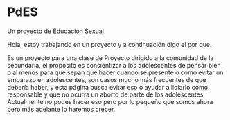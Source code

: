 # PdES
Un proyecto de Educación Sexual

Hola, estoy trabajando en un proyecto y a continuación digo el por que.

Es un proyecto para una clase de Proyecto dirigido a la comunidad de la secundaria, el propósito es consientizar a los adolescentes de pensar bien o al menos para que sepan que hacer cuando se presente o como evitar un embarazo en adolescentes, son casos mucho más frecuentes de que debería haber, y esta página busca evitar eso o ayudar a lidiarlo como responsable y que no ocurra un aborto de parte de los adolescentes. Actualmente no podes hacer eso pero por lo pequeño que somos ahora pero más adelante lo haremos crecer.
